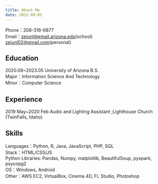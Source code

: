 ```yaml
---
title: About Me
date: 2022-09-03
---
```


Phone：208-316-6877 <br>
Email：zejunl@email.arizona.edu(school) <br> zejunl02@gmail.com(personal)



<h2>Education</h2>
2020.08~2023.05 University of Arizona B.S. <br>
Major：Information Science And Technology <br> Minor：Computer Science


<h2>Experience</h2>
2019 May~2020 Feb Audio and Lighting Assistant ;Lighthouse Church (TwinFalls, Idaho)


<h2>Skills</h2>
Languages：Python, R, Java, JavaScript, PHP, SQL <br>
Stack：HTML/CSS/JS <br>
Python Libraries: Pandas, Numpy, matplotlib, BeautifulSoup, pyspark, psycopg2 <br>
OS：Windows, Android <br>
Other：AWS EC2, VirtualBox, Cinema 4D, FL Studio, Photoshop
